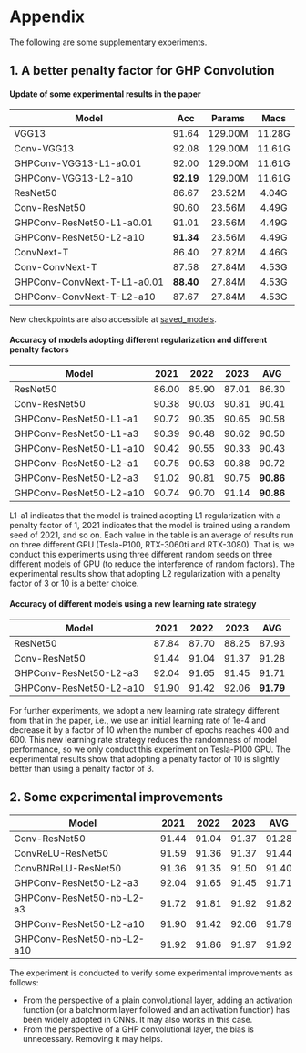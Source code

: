 # Appendix
The following are some supplementary experiments.

## 1. A better penalty factor for GHP Convolution
#### Update of some experimental results in the paper
| Model | Acc | Params | Macs | 
| - | :-: | :-: | :-: |
| VGG13                  | 91.64 | 129.00M | 11.28G |
| Conv-VGG13             | 92.08 | 129.00M | 11.61G |
| GHPConv-VGG13-L1-a0.01 | 92.00 | 129.00M | 11.61G |
| GHPConv-VGG13-L2-a10   | **92.19** | 129.00M | 11.61G |
| ResNet50                  | 86.67 | 23.52M | 4.04G |
| Conv-ResNet50             | 90.60 | 23.56M | 4.49G |
| GHPConv-ResNet50-L1-a0.01 | 91.01 | 23.56M | 4.49G |
| GHPConv-ResNet50-L2-a10   | **91.34** | 23.56M | 4.49G |
| ConvNext-T                  | 86.40 | 27.82M | 4.46G |
| Conv-ConvNext-T             | 87.58 | 27.84M | 4.53G |
| GHPConv-ConvNext-T-L1-a0.01 | **88.40** | 27.84M | 4.53G |
| GHPConv-ConvNext-T-L2-a10   | 87.67 | 27.84M | 4.53G |

New checkpoints are also accessible at [saved_models](saved_models).

#### Accuracy of models adopting different regularization and different penalty factors
| Model | 2021 | 2022 | 2023 | AVG |
| - | :-: | :-: | :-: | :-: |
| ResNet50                | 86.00 | 85.90 | 87.01 | 86.30 |
| Conv-ResNet50           | 90.38 | 90.03 | 90.81 | 90.41 |
| GHPConv-ResNet50-L1-a1  | 90.72 | 90.35 | 90.65 | 90.58 |
| GHPConv-ResNet50-L1-a3  | 90.39 | 90.48 | 90.62 | 90.50 |
| GHPConv-ResNet50-L1-a10 | 90.42 | 90.55 | 90.33 | 90.43 |
| GHPConv-ResNet50-L2-a1  | 90.75 | 90.53 | 90.88 | 90.72 |
| GHPConv-ResNet50-L2-a3  | 91.02 | 90.81 | 90.75 | **90.86** |
| GHPConv-ResNet50-L2-a10 | 90.74 | 90.70 | 91.14 | **90.86** |

L1-a1 indicates that the model is trained adopting L1 regularization with a penalty factor of 1, 2021 indicates that the model is trained using a random seed of 2021, and so on.
Each value in the table is an average of results run on three different GPU (Tesla-P100, RTX-3060ti and RTX-3080). 
That is, we conduct this experiments using three different random seeds on three different models of GPU (to reduce the interference of random factors).
The experimental results show that adopting L2 regularization with a penalty factor of 3 or 10 is a better choice.

#### Accuracy of different models using a new learning rate strategy
| Model | 2021 | 2022 | 2023 | AVG |
| - | :-: | :-: | :-: | :-: |
| ResNet50                | 87.84 | 87.70 | 88.25 | 87.93 |
| Conv-ResNet50           | 91.44 | 91.04 | 91.37 | 91.28 |
| GHPConv-ResNet50-L2-a3  | 92.04 | 91.65 | 91.45 | 91.71 |
| GHPConv-ResNet50-L2-a10 | 91.90 | 91.42 | 92.06 | **91.79** |

For further experiments, we adopt a new learning rate strategy different from that in the paper, i.e., we use an initial learning rate of 1e-4 and decrease it by a factor of 10 
when the number of epochs reaches 400 and 600. 
This new learning rate strategy reduces the randomness of model performance, so we only conduct this experiment on Tesla-P100 GPU. The experimental results show that
adopting a penalty factor of 10 is slightly better than using a penalty factor of 3.

## 2. Some experimental improvements
| Model | 2021 | 2022 | 2023 | AVG |
| - | :-: | :-: | :-: | :-: |
| Conv-ResNet50             | 91.44 | 91.04 | 91.37 | 91.28 |
| ConvReLU-ResNet50         | 91.59 | 91.36 | 91.37 | 91.44 |
| ConvBNReLU-ResNet50       | 91.36 | 91.35 | 91.50 | 91.40 |
| GHPConv-ResNet50-L2-a3    | 92.04 | 91.65 | 91.45 | 91.71 |
| GHPConv-ResNet50-nb-L2-a3 | 91.72 | 91.81 | 91.92 | 91.82 |
| GHPConv-ResNet50-L2-a10   | 91.90 | 91.42 | 92.06 | 91.79 |
| GHPConv-ResNet50-nb-L2-a10| 91.92 | 91.86 | 91.97 | 91.92 |

The experiment is conducted to verify some experimental improvements as follows:
+ From the perspective of a plain convolutional layer, adding an activation function (or a batchnorm layer followed and an activation function) has been widely adopted in CNNs. It may also works in this case.
+ From the perspective of a GHP convolutional layer, the bias is unnecessary. Removing it may helps. 
